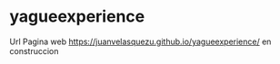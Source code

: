 # yagueexperience

Url Pagina web https://juanvelasquezu.github.io/yagueexperience/ en construccion
